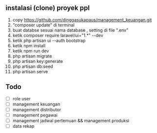 ## instalasi (clone) proyek ppl

1.  copy https://github.com/dinggasukapaus/management_keuangan.git
2.  "composer update" di terminal
3.  buat databse sesuai nama database , setting di file ".env"
4.  ketik composer require laravel/ui="1.\*" --dev
5.  ketik php artisan ui --auth bootstrap
6.  ketik npm install
7.  ketik npm run dev
8.  php artisan migrate
9.  php artisan key:generate
10. php artisan db:seed
11. php artisan serve

## Todo

-   [ ] role user
-   [ ] management keuangan
-   [ ] management distributor
-   [ ] management pegawai
-   [ ] management jadwal pertemuan && management produksi
-   [ ] data rekap
